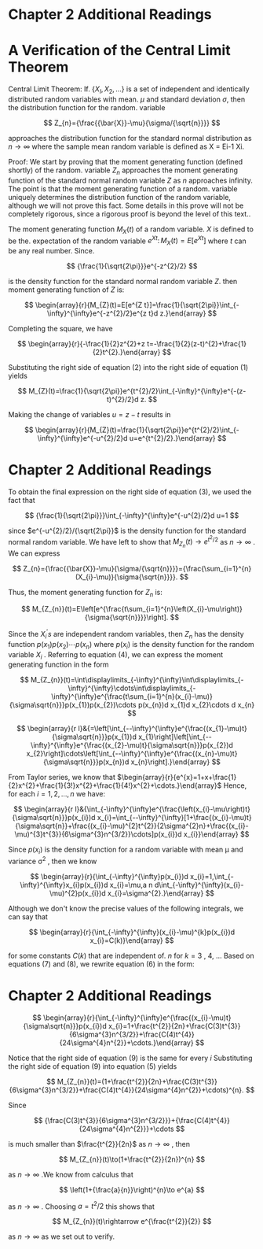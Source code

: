 # Chapter 2 Additional Readings  

# A Verification of the Central Limit Theorem  

Central Limit Theorem: If. $\{X_{I},X_{2},\ldots\}$ is a set of independent and identically distributed random variables with mean. $\mu$ and standard deviation $\sigma,$ then the distribution function for the random. variable  

$$
Z_{n}={\frac{{\bar{X}}-\mu}{\sigma/{\sqrt{n}}}}
$$  

approaches the distribution function for the standard normal distribution as $n\to\infty$ where the sample mean random variable is defined as X = Ei-1 Xi.  

Proof: We start by proving that the moment generating function (defined shortly) of the random. variable $Z_{n}$ approaches the moment generating function of the standard normal random variable $Z$ as $n$ approaches infinity. The point is that the moment generating function of a random. variable uniquely determines the distribution function of the random variable, although we will not prove this fact. Some details in this prove will not be completely rigorous, since a rigorous proof is beyond the level of this text..  

The moment generating function $M_{X}(t)$ of a random variable. $X$ is defined to be the. expectation of the random variable $e^{X t}\colon M_{X}(t)=E[e^{X t}]$ where $t$ can be any real number. Since.  

$$
{\frac{1}{\sqrt{2\pi}}}e^{-z^{2}/2}
$$  

is the density function for the standard normal random variable $Z.$ then moment generating function of $Z$ is:  

$$
\begin{array}{r}{M_{Z}(t)=E[e^{Z t}]=\frac{1}{\sqrt{2\pi}}\int_{-\infty}^{\infty}e^{-z^{2}/2}e^{z t}d z.}\end{array}
$$  

Completing the square, we have  

$$
\begin{array}{r}{-\frac{1}{2}z^{2}+z t=-\frac{1}{2}(z-t)^{2}+\frac{1}{2}t^{2}.}\end{array}
$$  

Substituting the right side of equation (2) into the right side of equation (1) yields  

$$
M_{Z}(t)=\frac{1}{\sqrt{2\pi}}e^{t^{2}/2}\int_{-\infty}^{\infty}e^{-(z-t)^{2}/2}d z.
$$  

Making the change of variables $u=z-t$ results in  

$$
\begin{array}{r}{M_{Z}(t)=\frac{1}{\sqrt{2\pi}}e^{t^{2}/2}\int_{-\infty}^{\infty}e^{-u^{2}/2}d u=e^{t^{2}/2}.}\end{array}
$$  

# Chapter 2 Additional Readings  

To obtain the final expression on the right side of equation (3), we used the fact that  

$$
{\frac{1}{\sqrt{2\pi}}}\int_{-\infty}^{\infty}e^{-u^{2}/2}d u=1
$$  

since $e^{-u^{2}/2}/{\sqrt{2\pi}}$ is the density function for the standard normal random variable. We have left to show that $M_{Z_{n}}(t)\to e^{t^{2}/2}$ as $n\to\infty$ . We can express  

$$
Z_{n}={\frac{{\bar{X}}-\mu}{\sigma/{\sqrt{n}}}}={\frac{\sum_{i=1}^{n}(X_{i}-\mu)}{\sigma{\sqrt{n}}}}.
$$  

Thus, the moment generating function for $Z_{n}$ is:  

$$
M_{Z_{n}}(t)=E\left[e^{\frac{t\sum_{i=1}^{n}\left(X_{i}-\mu\right)}{\sigma{\sqrt{n}}}}\right].
$$  

Since the $X_{i}^{\prime}s$ are independent random variables, then $Z_{n}$ has the density function $p(x_{1})p(x_{2})\cdots p(x_{n})$ where $p(x_{i})$ is the density function for the random variable $X_{i}$ . Referring to equation (4), we can express the moment generating function in the form  

$$
M_{Z_{n}}(t)=\int\displaylimits_{-\infty}^{\infty}\int\displaylimits_{-\infty}^{\infty}\cdots\int\displaylimits_{-\infty}^{\infty}e^{\frac{t\sum_{i=1}^{n}(x_{i}-\mu)}{\sigma\sqrt{n}}}p(x_{1})p(x_{2})\cdots p(x_{n})d x_{1}d x_{2}\cdots d x_{n}
$$  

$$
\begin{array}{r l}&{=\left[\int_{--\infty}^{\infty}e^{\frac{(x_{1}-\mu)t}{\sigma\sqrt{n}}}p(x_{1})d x_{1}\right]\left[\int_{--\infty}^{\infty}e^{\frac{(x_{2}-\mu)t}{\sigma\sqrt{n}}}p(x_{2})d x_{2}\right]\cdots\left[\int_{--\infty}^{\infty}e^{\frac{(x_{n}-\mu)t}{\sigma\sqrt{n}}}p(x_{n})d x_{n}\right].}\end{array}
$$  

From Taylor series, we know that $\begin{array}{r}{e^{x}=1+x+\frac{1}{2}x^{2}+\frac{1}{3!}x^{2}+\frac{1}{4!}x^{2}+\cdots.}\end{array}$ Hence, for each $i=1,2,\dots,n$ we have:  

$$
\begin{array}{r l}&{\int_{-\infty}^{\infty}e^{\frac{\left(x_{i}-\mu\right)t}{\sigma\sqrt{n}}}p(x_{i})d x_{i}=\int_{--\infty}^{\infty}[1+\frac{(x_{i}-\mu)t}{\sigma\sqrt{n}}+\frac{(x_{i}-\mu)^{2}t^{2}}{2\sigma^{2}n}+\frac{(x_{i}-\mu)^{3}t^{3}}{6\sigma^{3}n^{3/2}}\cdots]p(x_{i})d x_{i}}\end{array}
$$  

Since $p(x_{i})$ is the density function for a random variable with mean $\upmu$ and variance $\upsigma^{2}$ , then we know  

$$
\begin{array}{r}{\int_{-\infty}^{\infty}p(x_{i})d x_{i}=1,\int_{-\infty}^{\infty}x_{i}p(x_{i})d x_{i}=\mu,a n d\int_{-\infty}^{\infty}(x_{i}-\mu)^{2}p(x_{i})d x_{i}=\sigma^{2}.}\end{array}
$$  

Although we don't know the precise values of the following integrals, we can say that  

$$
\begin{array}{r}{\int_{-\infty}^{\infty}(x_{i}-\mu)^{k}p(x_{i})d x_{i}=C(k)}\end{array}
$$  

for some constants $C(k)$ that are independent of. $n$ for $k=3$ , 4, ... Based on equations (7) and (8), we rewrite equation (6) in the form:  

# Chapter 2 Additional Readings  

$$
\begin{array}{r}{\int_{-\infty}^{\infty}e^{\frac{(x_{i}-\mu)t}{\sigma\sqrt{n}}}p(x_{i})d x_{i}=1+\frac{t^{2}}{2n}+\frac{C(3)t^{3}}{6\sigma^{3}n^{3/2}}+\frac{C(4)t^{4}}{24\sigma^{4}n^{2}}+\cdots.}\end{array}
$$  

Notice that the right side of equation (9) is the same for every $i$ Substituting the right side of equation (9) into equation (5) yields  

$$
M_{Z_{n}}(t)=(1+\frac{t^{2}}{2n}+\frac{C(3)t^{3}}{6\sigma^{3}n^{3/2}}+\frac{C(4)t^{4}}{24\sigma^{4}n^{2}}+\cdots)^{n}.
$$  

Since  

$$
{\frac{C(3)t^{3}}{6\sigma^{3}n^{3/2}}}+{\frac{C(4)t^{4}}{24\sigma^{4}n^{2}}}+\cdots
$$  

is much smaller than $\frac{t^{2}}{2n}$ as $n\to\infty$ , then  

$$
M_{Z_{n}}(t)\to(1+\frac{t^{2}}{2n})^{n}
$$  

as $n\to\infty$ .We know from calculus that  

$$
\left(1+{\frac{a}{n}}\right)^{n}\to e^{a}
$$  

as $n\to\infty$ . Choosing $a{=}t^{2}/2$ this shows that  

$$
M_{Z_{n}}(t)\rightarrow e^{\frac{t^{2}}{2}}
$$  

as $n\to\infty$ as we set out to verify.  